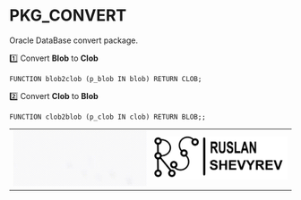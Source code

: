 # PKG_CONVERT

Oracle DataBase convert package.

:one: Convert **Blob** to **Clob**

```
FUNCTION blob2clob (p_blob IN blob) RETURN CLOB;
```

:two: Convert **Clob** to **Blob**

```
FUNCTION clob2blob (p_clob IN clob) RETURN BLOB;;
```

<table>
	<tr>
		<td valign="center" width="49%"><img src="https://github.com/Ruslan-Shevyrev/Ruslan-Shevyrev/blob/main/logoRS/logo_mini.gif" title="logo"></td>
		<td valign="center" width="49%"><img src="https://github.com/Ruslan-Shevyrev/Ruslan-Shevyrev/blob/main/logoRS/logoRS_FULL.png" title="RuslanShevyrev"></td>
	</tr>
</table>